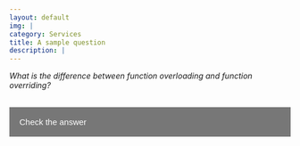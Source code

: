 ```yaml
---
layout: default
img: |
category: Services
title: A sample question
description: |
---
```


_What is the difference between function overloading and function overriding?_
<br/>
<br/>
<style>
.collapsible {
  background-color: #777;
  color: white;
  cursor: pointer;
  padding: 18px;
  width: 100%;
  border: none;
  text-align: left;
  outline: none;
  font-size: 15px;
}

.active, .collapsible:hover {
  background-color: #555;
}

.colcont {
  padding: 18px 18px;
  display: none;
  overflow: hidden;
  background-color: #f1f1f1;
}
</style>
<button type="button" class="collapsible">Check the answer</button>
<div class="colcont">
<p>Function overriding is a term related to polymorphism. If you declare a virtual function in a base class with a certain implementation, in a derived class you can override it's behaviour in case you uses the very same signature. In case, the virtual keyword is missing in the base class, it's still possible to create a function with the same signature in the derived class, but it doesn't override it. Since C++11 there is also the override specifier which helps you to make sure that you don't mistakenly failed to override a base class function. You can find [more details <a hred="http://sandordargo.com/blog/2018/07/05/cpp-override">here</a>.</p>

<p>Function overriding enables you to provide specific implementation of the function that is already defined in its base class.</p>

<p>On the other hand, overloading has nothing to with polymorphism. When you have two functions with the same name, some return type, but different number or types of parameters, or qualifiers.</p>

<p>Here is an example for overloading based on parameters</p>

<!-- HTML generated using hilite.me --><div style="overflow:auto;width:auto;border-width:.1em .1em .1em .8em;padding:.2em .6em;"><pre style="margin: 0; line-height: 125%"><span style="color: #333399; font-weight: bold">void</span> <span style="color: #0066BB; font-weight: bold">myFunction</span>(<span style="color: #333399; font-weight: bold">int</span> a);
<span style="color: #333399; font-weight: bold">void</span> <span style="color: #0066BB; font-weight: bold">myFunction</span>(<span style="color: #333399; font-weight: bold">double</span> a);
<span style="color: #333399; font-weight: bold">void</span> <span style="color: #0066BB; font-weight: bold">myFunction</span>(<span style="color: #333399; font-weight: bold">int</span> a, <span style="color: #333399; font-weight: bold">int</span> b);
</pre></div>


<br/>
<p>And here is another example based on qualifiers:</p>

<!-- HTML generated using hilite.me --><div style="overflow:auto;width:auto;border-width:.1em .1em .1em .8em;padding:.2em .6em;"><pre style="margin: 0; line-height: 125%"><span style="color: #008800; font-weight: bold">class</span> <span style="color: #BB0066; font-weight: bold">MyClass</span> {
<span style="color: #997700; font-weight: bold">public:</span>
  <span style="color: #333399; font-weight: bold">void</span> <span style="color: #0066BB; font-weight: bold">doSomething</span>() <span style="color: #008800; font-weight: bold">const</span>;
  <span style="color: #333399; font-weight: bold">void</span> <span style="color: #0066BB; font-weight: bold">doSomething</span>();
};
</pre></div>
<br/>
<p>Or actually, it possible to overload your function based on whether their hosting objects are rvalue of lvalue references.</p>

<!-- HTML generated using hilite.me --><div style="background: #ffffff; overflow:auto;width:auto;border-width:.1em .1em .1em .8em;padding:.2em .6em;"><pre style="margin: 0; line-height: 125%"><span style="color: #008800; font-weight: bold">class</span> <span style="color: #BB0066; font-weight: bold">MyClass</span> {
<span style="color: #997700; font-weight: bold">public:</span>
  <span style="color: #888888">// ...</span>
  <span style="color: #333399; font-weight: bold">void</span> <span style="color: #0066BB; font-weight: bold">doSomething</span>() <span style="color: #333333">&amp;</span>; <span style="color: #888888">// used when *this is a lvalue</span>
  <span style="color: #333399; font-weight: bold">void</span> <span style="color: #0066BB; font-weight: bold">doSomething</span>() <span style="color: #333333">&amp;&amp;</span>; <span style="color: #888888">// used when *this is a rvalue</span>
};
</pre></div>

<br/>
<p>You can learn more about this <a href="http://sandordargo.com/blog/2018/11/25/override-r-and-l0-values">here</a>.</p>
</div>

<script>
var coll = document.getElementsByClassName("collapsible");
var cont = document.getElementsByClassName("colcont");
var i;

for (i = 0; i < coll.length; i++) {
  coll[i].addEventListener("click", function() {
    this.classList.toggle("active");
    var content = cont[0];
    if (content.style.display === "block") {
      content.style.display = "none";
    } else {
      content.style.display = "block";
    }
  });
}
</script>